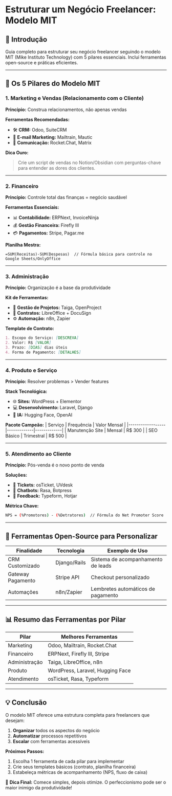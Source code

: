 # Estruturar um Negócio Freelancer: Modelo MIT

## 📌 Introdução

Guia completo para estruturar seu negócio freelancer seguindo o modelo MIT (Mike Instituto Technology) com 5 pilares essenciais. Inclui ferramentas open-source e práticas eficientes.

---

## 🎯 Os 5 Pilares do Modelo MIT

### 1. Marketing e Vendas (Relacionamento com o Cliente)

**Princípio:** Construa relacionamentos, não apenas vendas

**Ferramentas Recomendadas:**

- 🛠️ **CRM:** Odoo, SuiteCRM
- 📧 **E-mail Marketing:** Mailtrain, Mautic
- 💬 **Comunicação:** Rocket.Chat, Matrix

**Dica Ouro:**

> Crie um script de vendas no Notion/Obsidian com perguntas-chave para entender as dores dos clientes.

---

### 2. Financeiro

**Princípio:** Controle total das finanças = negócio saudável

**Ferramentas Essenciais:**

- 📊 **Contabilidade:** ERPNext, InvoiceNinja
- 💰 **Gestão Financeira:** Firefly III
- 💳 **Pagamentos:** Stripe, Pagar.me

**Planilha Mestra:**

```excel
=SUM(Receitas)-SUM(Despesas)  // Fórmula básica para controle no Google Sheets/OnlyOffice
```

---

### 3. Administração

**Princípio:** Organização é a base da produtividade

**Kit de Ferramentas:**

- 📅 **Gestão de Projetos:** Taiga, OpenProject
- 📑 **Contratos:** LibreOffice + DocuSign
- ⚙️ **Automação:** n8n, Zapier

**Template de Contrato:**

```markdown
1. Escopo do Serviço: [DESCREVA]
2. Valor: R$ [VALOR]
3. Prazo: [DIAS] dias úteis
4. Forma de Pagamento: [DETALHES]
```

---

### 4. Produto e Serviço

**Princípio:** Resolver problemas > Vender features

**Stack Tecnológica:**

- 🌐 **Sites:** WordPress + Elementor
- 💻 **Desenvolvimento:** Laravel, Django
- 🤖 **IA:** Hugging Face, OpenAI

**Pacote Campeão:**
| Serviço | Frequência | Valor Mensal |
|------------------|-------------|-------------|
| Manutenção Site | Mensal | R$ 300 |
| SEO Básico | Trimestral | R$ 500 |

---

### 5. Atendimento ao Cliente

**Princípio:** Pós-venda é o novo ponto de venda

**Soluções:**

- 🎫 **Tickets:** osTicket, UVdesk
- 🤖 **Chatbots:** Rasa, Botpress
- 📝 **Feedback:** Typeform, Hotjar

**Métrica Chave:**

```bash
NPS = (%Promotores) - (%Detratores)  // Fórmula do Net Promoter Score
```

---

## 🧰 Ferramentas Open-Source para Personalizar

| Finalidade        | Tecnologia   | Exemplo de Uso                     |
| ----------------- | ------------ | ---------------------------------- |
| CRM Customizado   | Django/Rails | Sistema de acompanhamento de leads |
| Gateway Pagamento | Stripe API   | Checkout personalizado             |
| Automações        | n8n/Zapier   | Lembretes automáticos de pagamento |

---

## 📊 Resumo das Ferramentas por Pilar

| Pilar         | Melhores Ferramentas             |
| ------------- | -------------------------------- |
| Marketing     | Odoo, Mailtrain, Rocket.Chat     |
| Financeiro    | ERPNext, Firefly III, Stripe     |
| Administração | Taiga, LibreOffice, n8n          |
| Produto       | WordPress, Laravel, Hugging Face |
| Atendimento   | osTicket, Rasa, Typeform         |

---

## 💡 Conclusão

O modelo MIT oferece uma estrutura completa para freelancers que desejam:

1. **Organizar** todos os aspectos do negócio
2. **Automatizar** processos repetitivos
3. **Escalar** com ferramentas acessíveis

**Próximos Passos:**

1. Escolha 1 ferramenta de cada pilar para implementar
2. Crie seus templates básicos (contrato, planilha financeira)
3. Estabeleça métricas de acompanhamento (NPS, fluxo de caixa)

🚀 **Dica Final:** Comece simples, depois otimize. O perfeccionismo pode ser o maior inimigo da produtividade!
